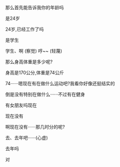 那么首先能告诉我你的年龄吗 

是24岁

24岁,已经工作了吗

是学生

学生、啊 (察觉) 哼~~ (轻蔑)

那么身高体重是多少呢?

身高是170公分,体重是74公斤

74······嗯现在有在做什么运动吧?我看你好像还挺结实的

倒是没有特别在做什么······不过有在健身

有女朋友吗现在

现在没有

啊现在没有······那几时分的呢?

去、去年吧······(心虚)

去年吗

对
